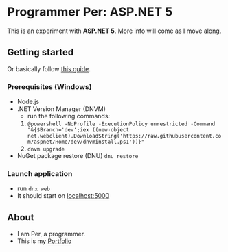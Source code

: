 # Programmer Per: ASP.NET 5

This is an experiment with **ASP.NET 5**. More info will come as I move along. 

## Getting started
Or basically follow [this guide](https://azure.microsoft.com/sv-se/documentation/articles/web-sites-create-web-app-using-vscode/).

### Prerequisites (Windows)
*   Node.js
*   .NET Version Manager (DNVM)
    *   run the following commands:
    1. `@powershell -NoProfile -ExecutionPolicy unrestricted -Command "&{$Branch='dev';iex ((new-object net.webclient).DownloadString('https://raw.githubusercontent.com/aspnet/Home/dev/dnvminstall.ps1'))}"`  
    2. `dnvm upgrade`
*   NuGet package restore (DNU)
    `dnu restore`

### Launch application
*   run `dnx web`
*   It should start on [localhost:5000](http://localhost:5000/)

## About
*   I am Per, a programmer.
*   This is my [Portfolio](http://www.programmerper.com)